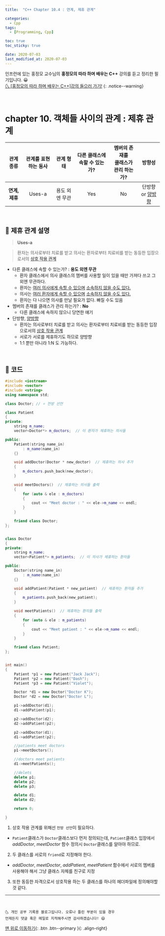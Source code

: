```yaml
---
title:  "C++ Chapter 10.4 : 연계, 제휴 관계" 

categories:
  - Cpp
tags:
  - [Programming, Cpp]

toc: true
toc_sticky: true

date: 2020-07-03
last_modified_at: 2020-07-03
---
```


인프런에 있는 홍정모 교수님의 **홍정모의 따라 하며 배우는 C++** 강의를 듣고 정리한 필기입니다. 😀    
[🌜 [홍정모의 따라 하며 배우는 C++]강의 들으러 가기!](https://www.inflearn.com/course/following-c-plus)
{: .notice--warning}

<br>

# chapter 10. 객체들 사이의 관계 : 제휴 관계

|관계 종류|관계를 표현하는 동사|관계 형태|다른 클래스에 속할 수 있는가?|멤버의 존재를 <br> 클래스가 관리 하는가?|방향성|
|:---:|:---:|:---:|:---:|:---:|:---:|
|**연계, 제휴**|Uses-a|용도 외엔 무관|Yes|No|단방향 or <u>양방향</u>|

<br>

## 🔔 제휴 관계 설명

> **Uses-a**

> 환자는 의사로부터 치료를 받고 의사는 환자로부터 치료비를 받는 동등한 입장으로서의 **<u>상호 작용 관계</u>**

- 다른 클래스에 속할 수 있는가? : **용도 외엔 무관**
  - 환자 클래스에서 의사 클래스의 멤버를 사용할 일이 있을 때만 가져다 쓰고 그 외엔 무관하다. 
  - 환자는 <u>여러 의사에게 속할 수 있으며</u> <u>소속하지 않을 수도 있다.</u>
  - 의사는 <u>여러 환자에게 속할 수 있으며</u> <u>소속하지 않을 수도 있다.</u>
  - 환자는 다 나으면 의사를 만날 필요가 없다. 빠질 수도 있음
- 멤버의 존재를 클래스가 관리 하는가?  : **No**
  - 다른 클래스에 속하지 않으니 당연한 얘기
- 단방향, <u>양방향</u>
  - 환자는 의사로부터 치료를 받고 의사는 환자로부터 치료비를 받는 동등한 입장으로서의 <u>상호 작용 관계</u>
  - 서로가 서로를 제휴하기도 하므로 양방향
  - 1:1 뿐만 아니라 1:N 도 가능하다.

<br>

## 🔔 코드

```cpp
#include <iostream>
#include <vector>
#include <string>
using namespace std;

class Doctor; // ⭐ 전방 선언

class Patient
{
private:
	string m_name;
	vector<Doctor*> m_doctors;  // 이 환자가 제휴하는 의사들

public:
	Patient(string name_in)
		: m_name(name_in)
	{}

	void addDoctor(Doctor * new_doctor)  // 제휴하는 의사 추가
	{
		m_doctors.push_back(new_doctor);  
	}

	void meetDoctors()  // 제휴하는 의사들 출력
	{
		for (auto & ele : m_doctors)
		{
			cout << "Meet doctor : " << ele->m_name << endl;
		}
	}

	friend class Doctor;
};


class Doctor
{
private:
	string m_name;
	vector<Patient*> m_patients;  // 이 의사가 제휴하는 환자들 

public:
	Doctor(string name_in)
		: m_name(name_in)
	{}

	void addPatient(Patient * new_patient)  // 제휴하는 환자들 추가
	{
		m_patients.push_back(new_patient);
	}

	void meetPatients()  // 제휴하는 환자들 출력
	{
		for (auto & ele : m_patients)
		{
			cout << "Meet patient : " << ele->m_name << endl;
		}
	}

	friend class Patient; 
};


int main()
{
	Patient *p1 = new Patient("Jack Jack");
	Patient *p2 = new Patient("Dash");
	Patient *p3 = new Patient("Violet");

	Doctor *d1 = new Doctor("Doctor K");
	Doctor *d2 = new Doctor("Doctor L");

	p1->addDoctor(d1);
	d1->addPatient(p1);

	p2->addDoctor(d2);
	d2->addPatient(p2);

	p2->addDoctor(d1);
	d1->addPatient(p2);

	//patients meet doctors
	p1->meetDoctors(); 

	//doctors meet patients
	d1->meetPatients();

	//delets
	delete p1;
	delete p2;
	delete p3;

	delete d1;
	delete d2;

	return 0;

}

```

1. 상호 작용 관계를 위해선 `전방 선언`이 필요하다. 
  - `Patient`클래스가 `Doctor`클래스보다 먼저 정의되는데,  `Patient`클래스 입장에서 *addDoctor*, *meetDoctor* 함수 정의시 `Doctor`클래스를 알아야 하므로. 
2. 두 클래스를 서로의 `friend`로 지정해야 한다.
  - *addDoctor*, *meetDoctor*, *addPatient*, *meetPatient* 함수에서 서로의 멤버를 사용해야 해서 그냥 클래스 자체를 친구로 지정
3. 또한 동등한 자격으로서 상호작용 하는 두 클래스를 하나의 헤더파일에 정의해야할 것 같다.



***
<br>

    🌜 개인 공부 기록용 블로그입니다. 오류나 틀린 부분이 있을 경우 
    언제든지 댓글 혹은 메일로 지적해주시면 감사하겠습니다! 😄

[맨 위로 이동하기](#){: .btn .btn--primary }{: .align-right}

<br>